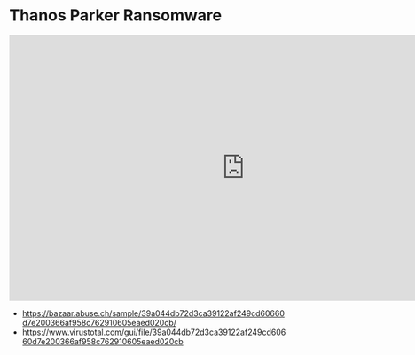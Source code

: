 # Thanos Parker Ransomware

<iframe width="848" height="480" src="https://uptostream.com/iframe/thh1lslzgqqa" scrolling="no" frameborder="0" allowfullscreen webkitallowfullscreen></iframe>

* https://bazaar.abuse.ch/sample/39a044db72d3ca39122af249cd60660d7e200366af958c762910605eaed020cb/
* https://www.virustotal.com/gui/file/39a044db72d3ca39122af249cd60660d7e200366af958c762910605eaed020cb

